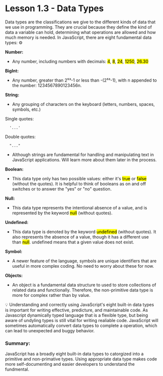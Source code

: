 # Lesson 1.3 - Data Types

Data types are the classifications we give to the different kinds of data that we use in programming. They are crucial because they define the kind of data a variable can hold, determining what operations are allowed and how much memory is needed. In JavaScript, there are eight fundamental data types: :gear:

**Number:**
- Any number, including numbers with decimals: <mark>4</mark>, <mark>8</mark>, <mark>24</mark>, <mark>1250</mark>, <mark>26.30</mark>

**BigInt:**
- Any number, greater than 2⁵³-1 or less than -(2⁵³-1), with n appended to the number: 1234567890123456n.

**String:**
- Any grouping of characters on the keyboard (letters, numbers, spaces, symbols, etc.)

Single quotes:

      '...'

Double quotes:

      "..."

- Although strings are fundamental for handling and manipulating text in JavaScript applications. Will learn more about them later in the process.

**Boolean:**
- This data type only has two possible values: either it's <mark>true</mark> or <mark>false</mark> (without the quotes). It is helpful to think of booleans as on and off switches or to answer the "yes" or "no" question.

**Null:**
- This data type represents the intentional absence of a value, and is represented by the keyword <mark>null</mark> (without quotes).

**Undefined:**
- This data type is denoted by the keyword <mark>undefined</mark> (without quotes). It also represents the absence of a value, though it has a different use than <mark>null</mark>. undefined means that a given value does not exist.

**Symbol:**
- A newer feature of the language, symbols are unique identifiers that are useful in more complex coding. No need to worry about these for now.

**Objects:**
- An object is a fundamental data structure to used to store collections of related data and functionally. Therefore, the non-primitive data type is more for complex rather than by value.

:bulb: Understanding and correctly using JavaScript's eight built-in data types is important for writing effective, predicture, and maintainable code. As Javascript dynamically typed language that is a flexible type, but being aware of undyling types is still vital for writing realiable code. JavaScript will sometimes automatically convert data types to complete a operation, which can lead to unexpected and buggy behavior.

### Summary:
JavaScript has a broadly eight built-in data types to catorgized into a primitive and non-primative types. Using appropriate data type makes code more self-documenting and easier developers to understand the fundmental.
